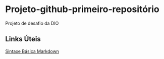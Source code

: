 # Projeto-github-primeiro-repositório
Projeto de desafio da DIO

## Links Úteis
[Sintaxe Básica Markdown](https://www.markdownguide.org/basic-syntax/)
